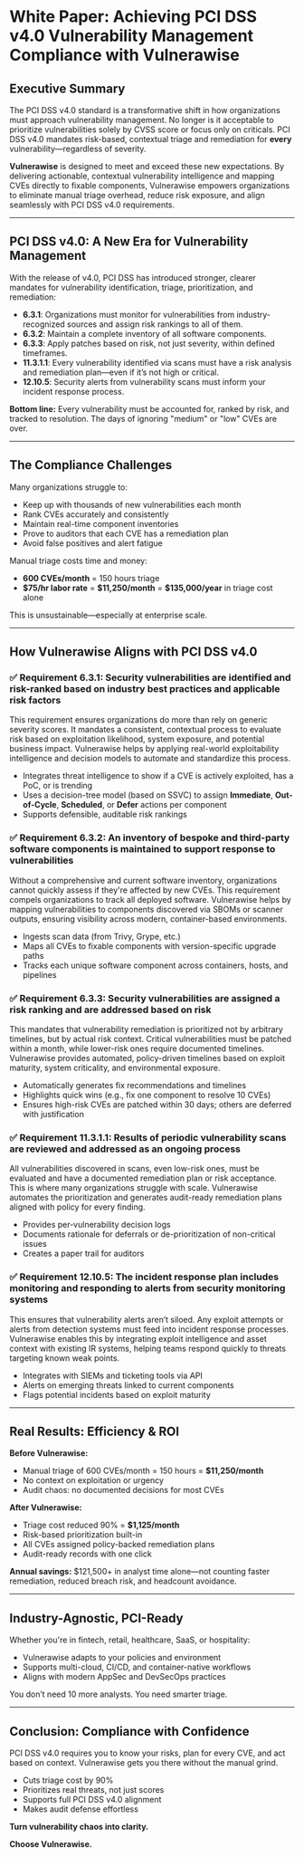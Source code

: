 # White Paper: Achieving PCI DSS v4.0 Vulnerability Management Compliance with Vulnerawise

## Executive Summary

The PCI DSS v4.0 standard is a transformative shift in how organizations must approach vulnerability management. No longer is it acceptable to prioritize vulnerabilities solely by CVSS score or focus only on criticals. PCI DSS v4.0 mandates risk-based, contextual triage and remediation for **every** vulnerability—regardless of severity.

**Vulnerawise** is designed to meet and exceed these new expectations. By delivering actionable, contextual vulnerability intelligence and mapping CVEs directly to fixable components, Vulnerawise empowers organizations to eliminate manual triage overhead, reduce risk exposure, and align seamlessly with PCI DSS v4.0 requirements.

---

## PCI DSS v4.0: A New Era for Vulnerability Management

With the release of v4.0, PCI DSS has introduced stronger, clearer mandates for vulnerability identification, triage, prioritization, and remediation:

* **6.3.1**: Organizations must monitor for vulnerabilities from industry-recognized sources and assign risk rankings to all of them.
* **6.3.2**: Maintain a complete inventory of all software components.
* **6.3.3**: Apply patches based on risk, not just severity, within defined timeframes.
* **11.3.1.1**: Every vulnerability identified via scans must have a risk analysis and remediation plan—even if it’s not high or critical.
* **12.10.5**: Security alerts from vulnerability scans must inform your incident response process.

**Bottom line:** Every vulnerability must be accounted for, ranked by risk, and tracked to resolution. The days of ignoring "medium" or "low" CVEs are over.

---

## The Compliance Challenges

Many organizations struggle to:

* Keep up with thousands of new vulnerabilities each month
* Rank CVEs accurately and consistently
* Maintain real-time component inventories
* Prove to auditors that each CVE has a remediation plan
* Avoid false positives and alert fatigue

Manual triage costs time and money:

* **600 CVEs/month** = 150 hours triage
* **\$75/hr labor rate** = **\$11,250/month** = **\$135,000/year** in triage cost alone

This is unsustainable—especially at enterprise scale.

---

## How Vulnerawise Aligns with PCI DSS v4.0

### ✅ Requirement 6.3.1: Security vulnerabilities are identified and risk-ranked based on industry best practices and applicable risk factors

This requirement ensures organizations do more than rely on generic severity scores. It mandates a consistent, contextual process to evaluate risk based on exploitation likelihood, system exposure, and potential business impact. Vulnerawise helps by applying real-world exploitability intelligence and decision models to automate and standardize this process.

* Integrates threat intelligence to show if a CVE is actively exploited, has a PoC, or is trending
* Uses a decision-tree model (based on SSVC) to assign **Immediate**, **Out-of-Cycle**, **Scheduled**, or **Defer** actions per component
* Supports defensible, auditable risk rankings

### ✅ Requirement 6.3.2: An inventory of bespoke and third-party software components is maintained to support response to vulnerabilities

Without a comprehensive and current software inventory, organizations cannot quickly assess if they're affected by new CVEs. This requirement compels organizations to track all deployed software. Vulnerawise helps by mapping vulnerabilities to components discovered via SBOMs or scanner outputs, ensuring visibility across modern, container-based environments.

* Ingests scan data (from Trivy, Grype, etc.)
* Maps all CVEs to fixable components with version-specific upgrade paths
* Tracks each unique software component across containers, hosts, and pipelines

### ✅ Requirement 6.3.3: Security vulnerabilities are assigned a risk ranking and are addressed based on risk

This mandates that vulnerability remediation is prioritized not by arbitrary timelines, but by actual risk context. Critical vulnerabilities must be patched within a month, while lower-risk ones require documented timelines. Vulnerawise provides automated, policy-driven timelines based on exploit maturity, system criticality, and environmental exposure.

* Automatically generates fix recommendations and timelines
* Highlights quick wins (e.g., fix one component to resolve 10 CVEs)
* Ensures high-risk CVEs are patched within 30 days; others are deferred with justification

### ✅ Requirement 11.3.1.1: Results of periodic vulnerability scans are reviewed and addressed as an ongoing process

All vulnerabilities discovered in scans, even low-risk ones, must be evaluated and have a documented remediation plan or risk acceptance. This is where many organizations struggle with scale. Vulnerawise automates the prioritization and generates audit-ready remediation plans aligned with policy for every finding.

* Provides per-vulnerability decision logs
* Documents rationale for deferrals or de-prioritization of non-critical issues
* Creates a paper trail for auditors

### ✅ Requirement 12.10.5: The incident response plan includes monitoring and responding to alerts from security monitoring systems

This ensures that vulnerability alerts aren’t siloed. Any exploit attempts or alerts from detection systems must feed into incident response processes. Vulnerawise enables this by integrating exploit intelligence and asset context with existing IR systems, helping teams respond quickly to threats targeting known weak points.

* Integrates with SIEMs and ticketing tools via API
* Alerts on emerging threats linked to current components
* Flags potential incidents based on exploit maturity

---

## Real Results: Efficiency & ROI

**Before Vulnerawise:**

* Manual triage of 600 CVEs/month = 150 hours = **\$11,250/month**
* No context on exploitation or urgency
* Audit chaos: no documented decisions for most CVEs

**After Vulnerawise:**

* Triage cost reduced 90% = **\$1,125/month**
* Risk-based prioritization built-in
* All CVEs assigned policy-backed remediation plans
* Audit-ready records with one click

**Annual savings:** \$121,500+ in analyst time alone—not counting faster remediation, reduced breach risk, and headcount avoidance.

---

## Industry-Agnostic, PCI-Ready

Whether you're in fintech, retail, healthcare, SaaS, or hospitality:

* Vulnerawise adapts to your policies and environment
* Supports multi-cloud, CI/CD, and container-native workflows
* Aligns with modern AppSec and DevSecOps practices

You don’t need 10 more analysts. You need smarter triage.

---

## Conclusion: Compliance with Confidence

PCI DSS v4.0 requires you to know your risks, plan for every CVE, and act based on context. Vulnerawise gets you there without the manual grind.

* Cuts triage cost by 90%
* Prioritizes real threats, not just scores
* Supports full PCI DSS v4.0 alignment
* Makes audit defense effortless

**Turn vulnerability chaos into clarity.**

**Choose Vulnerawise.**
